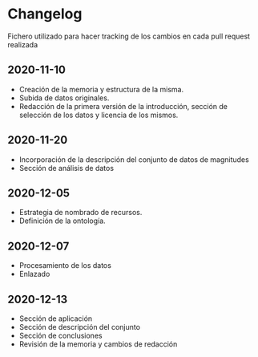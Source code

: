 # Changelog

Fichero utilizado para hacer tracking de los cambios en cada pull request realizada

## 2020-11-10

* Creación de la memoria y estructura de la misma.
* Subida de datos originales.
* Redacción de la primera versión de la introducción, sección de selección de los datos y licencia de los mismos.

## 2020-11-20

* Incorporación de la descripción del conjunto de datos de magnitudes
* Sección de análisis de datos

## 2020-12-05

* Estrategia de nombrado de recursos.
* Definición de la ontología.

## 2020-12-07

* Procesamiento de los datos
* Enlazado

## 2020-12-13

* Sección de aplicación
* Sección de descripción del conjunto
* Sección de conclusiones
* Revisión de la memoria y cambios de redacción

